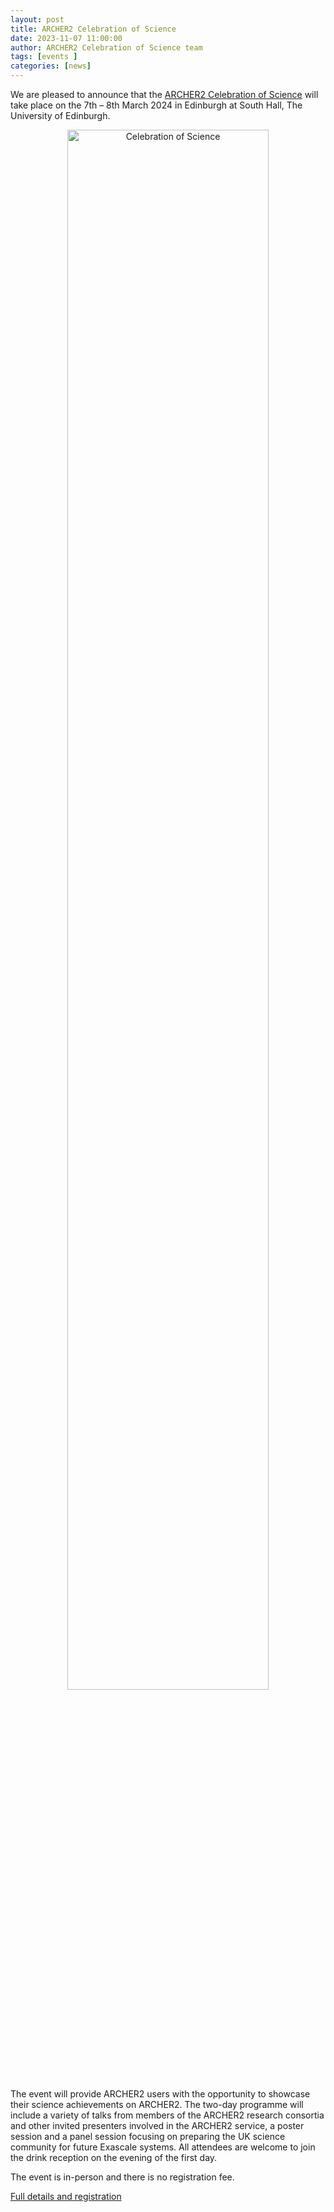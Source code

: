 ```yaml
---
layout: post
title: ARCHER2 Celebration of Science
date: 2023-11-07 11:00:00
author: ARCHER2 Celebration of Science team
tags: [events ] 
categories: [news]
---
```



We are pleased to announce that the [ARCHER2 Celebration of Science](https://www.archer2.ac.uk/community/events/celebration-of-science-2024/) will take place on the 7th – 8th March 2024 in Edinburgh at South Hall, The University of Edinburgh.

<!--more-->


<p align="center">
<a href="https://www.archer2.ac.uk/community/events/celebration-of-science-2024"><img src="https://www.archer2.ac.uk/community/events/celebration-of-science-2024/img/240307-celebration-of-science.jpg"  alt="Celebration of Science" style="width: 80%"></a>
</p>




The event will provide ARCHER2 users with the opportunity to showcase their science achievements on ARCHER2. The two-day programme will include a variety of talks from members of the ARCHER2 research consortia and other invited presenters involved in the ARCHER2 service, a poster session and a panel session focusing on preparing the UK science community for future Exascale systems. All attendees are welcome to join the drink reception on the evening of the first day.  


The event is in-person and there is no registration fee. 

[Full details and registration](https://www.archer2.ac.uk/community/events/celebration-of-science-2024)






<!--more-->




<!--

<img src="{{ site.baseurl }}/img/news/210127-IMG_0126.jpg" alt="ARCHER2" title="ARCHER2"/>

<img src="{{ site.baseurl }}/img/logos/euro-cc.jpg" alt="EuroCC" title="EuroCC" align="right" width="10%" />

<a href="https:www        ">
<img src="{{ site.baseurl }}/img/blog/211030-uk-stats-auth.jpg" alt="ARCHER2" title="ARCHER2" style="width: 30%"   /></a>



![image]({{ site.baseurl }}/img/blog/210412-systems-blog_pic2.jpg)
{: .img-center style="width: 60%" 
alt="ARCHER2" 
title="ARCHER2"}



<div>

<iframe title="Video"  width="1000" height="560" src="https://www.youtube.com/embed/UXHE7ljmhaQ" frameborder="0" allow="accelerometer; autoplay; encrypted-media; gyroscope; picture-in-picture" allowfullscreen></iframe>

</div>


-->